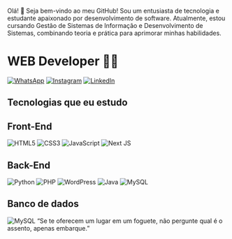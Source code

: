 Olá! 👋 Seja bem-vindo ao meu GitHub!
Sou um entusiasta de tecnologia e estudante apaixonado por desenvolvimento de software. Atualmente, estou cursando Gestão de Sistemas de Informação e Desenvolvimento de Sistemas, combinando teoria e prática para aprimorar minhas habilidades.

# WEB Developer 👨‍💻

[![WhatsApp](https://img.shields.io/badge/WhatsApp-25D366?style=flat&logo=whatsapp&logoColor=white)](https://wa.me/11974470877)
[![Instagram](https://img.shields.io/badge/Instagram-E4405F?style=flat&logo=instagram&logoColor=white)](https://instagram.com/llukas_marks)
[![LinkedIn](https://img.shields.io/badge/LinkedIn-0A66C2?style=flat&logo=linkedin&logoColor=white)](https://linkedin.com/in/lucas-marques-ti)



## Tecnologias que eu estudo
## Front-End
![HTML5](https://img.shields.io/badge/html5-%23E34F26.svg?style=for-the-badge&logo=html5&logoColor=white)
![CSS3](https://img.shields.io/badge/css3-%231572B6.svg?style=for-the-badge&logo=css3&logoColor=white)
![JavaScript](https://img.shields.io/badge/javascript-%23323330.svg?style=for-the-badge&logo=javascript&logoColor=%23F7DF1E)
![Next JS](https://img.shields.io/badge/Next-black?style=for-the-badge&logo=next.js&logoColor=white)

## Back-End
![Python](https://img.shields.io/badge/python-3670A0?style=for-the-badge&logo=python&logoColor=ffdd54)
![PHP](https://img.shields.io/badge/php-%23777BB4.svg?style=for-the-badge&logo=php&logoColor=white)
![WordPress](https://img.shields.io/badge/WordPress-%23117AC9.svg?style=for-the-badge&logo=WordPress&logoColor=white)
![Java](https://img.shields.io/badge/java-%23ED8B00.svg?style=for-the-badge&logo=openjdk&logoColor=white)
![MySQL](https://img.shields.io/badge/mysql-4479A1.svg?style=for-the-badge&logo=mysql&logoColor=white)

## Banco de dados

![MySQL](https://img.shields.io/badge/mysql-4479A1.svg?style=for-the-badge&logo=mysql&logoColor=white)
“Se te oferecem um lugar em um foguete, não pergunte qual é o assento, apenas embarque.”

